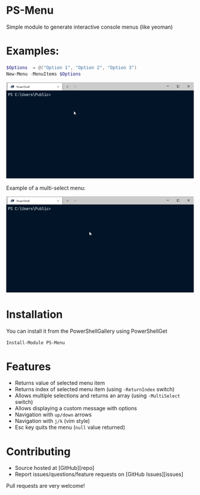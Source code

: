 # PS-Menu
Simple module to generate interactive console menus (like yeoman)

# Examples:

```powershell
$Options  = @("Option 1", "Option 2", "Option 3")
New-Menu -MenuItems $Options
```
 ![Example](./docs/Example1.gif)

Example of a multi-select menu:

 ![Example](./docs/Example2.gif)

# Installation

You can install it from the PowerShellGallery using PowerShellGet

```powershell
Install-Module PS-Menu
```
# Features

* Returns value of selected menu item
* Returns index of selected menu item (using `-ReturnIndex` switch)
* Allows multiple selections and returns an array (using `-MultiSelect` switch)
* Allows displaying a custom message with options
* Navigation with `up/down` arrows
* Navigation with `j/k` (vim style)
* Esc key quits the menu (`null` value returned)

# Contributing

* Source hosted at [GitHub][repo]
* Report issues/questions/feature requests on [GitHub Issues][issues]

Pull requests are very welcome! 
